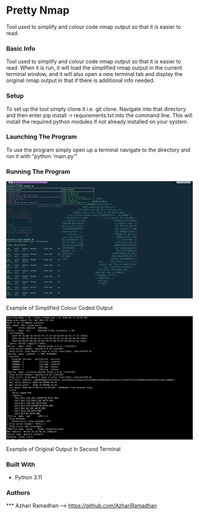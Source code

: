 # Pretty Nmap
Tool used to simplify and colour code nmap output so that it is easier to read.


### Basic Info
Tool used to simplify and colour code nmap output so that it is easier to read. When it is run, it will load the simplified nmap output in the current terminal window, and it will also open a new terminal tab and display the original nmap output in that if there is additional info needed.

### Setup
To set up the tool simply clone it i.e. git clone. Navigate into that directory and then enter  pip install -r requirements.txt into the command line. This will install the required python modules if not already installed on your system.

### Launching The Program
To use the program simply open up a terminal navigate to the directory and run it with "python 'main.py'"

### Running The Program
![alt text](img/ss.png "Sample Output")

Example of Simplified Colour Coded Output

![alt text](img/2.png "Sample Output")

Example of Original Output In Second Terminal

### Built With

* Python 3.11

### Authors

*** Azhari Ramadhan --> https://github.com/AzhariRamadhan

